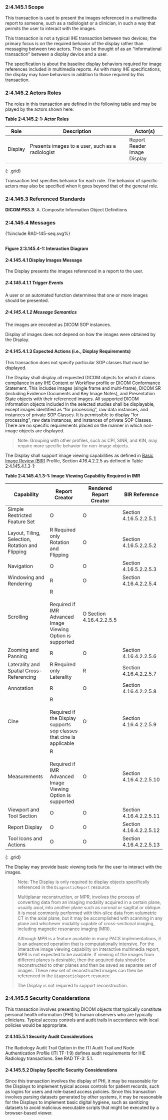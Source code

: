 ### 2:4.145.1 Scope

This transaction is used to present the images referenced in a multimedia report to someone, such as a radiologist or a clinician, in such a way that permits the user to interact with the images.

This transaction is not a typical IHE transaction between two devices; the primary focus is on the required behavior of the display rather than messaging between two actors. This can be thought of as an “informational transaction” between a display device and a user.

The specification is about the baseline display behaviors required for image references included in multimedia reports. As with many IHE specifications, the display may have behaviors in addition to those required by this transaction.

### 2:4.145.2 Actors Roles

The roles in this transaction are defined in the following table and may be played by the actors shown here:

**Table 2:4.145.2-1: Actor Roles**

| Role      | Description                                   | Actor(s)          |
|-----------|-----------------------------------------------|-------------------|
| Display | Presents images to a user, such as a radiologist    | Report Reader <br> Image Display |
{: .grid}

Transaction text specifies behavior for each role. The behavior of specific actors may also be specified when it goes beyond that of the general role.

### 2:4.145.3 Referenced Standards

**DICOM PS3.3**: A. Composite Information Object Definitions

### 2:4.145.4 Messages

<div>
{%include RAD-145-seq.svg%}
</div>
<br clear="all">

**Figure 2:3.145.4-1: Interaction Diagram**

#### 2:4.145.4.1 Display Images Message
The Display presents the images referenced in a report to the user.

##### 2:4.145.4.1.1 Trigger Events

A user or an automated function determines that one or more images should be presented.

##### 2:4.145.4.1.2 Message Semantics

The images are encoded as DICOM SOP instances.

Display of images does not depend on how the images were obtained by the Display.

#### 2:4.145.4.1.3 Expected Actions (i.e., Display Requirements)

This transaction does not specify particular SOP classes that must be displayed.

The Display shall display all requested DICOM objects for which it claims compliance in any IHE Content or Workflow profile or DICOM Conformance Statement. This includes images (single frame and multi-frame), DICOM SR (including Evidence Documents and Key Image Notes), and Presentation State objects with their referenced images. All supported DICOM information objects included in the selected studies shall be displayable, except images identified as “for processing”, raw data instances, and instances of private SOP Classes. It is permissible to display “for processing”, raw data instances, and instances of private SOP Classes. There are no specific requirements placed on the manner in which non-image objects are displayed.

> Note: Grouping with other profiles, such as CPI, SINR, and KIN, may require more specific behavior for non-image objects.

The Display shall support image viewing capabilities as defined in [Basic Image Review (BIR)](https://www.ihe.net/uploadedFiles/Documents/Radiology/IHE_RAD_Suppl_BIR.pdf) Profile, Section 4.16.4.2.2.5 as defined in Table 2:4.145.4.1.3-1:

**Table 2:4.145.4.1.3-1: Image Viewing Capability Required in IMR**

| Capability | Report Creator | Rendered Report Creator | BIR Reference 
|------------|----------------|-------------------------|-------------|
| Simple Restricted Feature Set | O | O | Section 4.16.5.2.2.5.1 |
| Layout, Tiling, Selection, Rotation and Flipping | R Required only Rotation and Flipping | O | Section 4.16.5.2.2.5.2 |
| Navigation | O | O | Section 4.16.5.2.2.5.3 |
| Windowing and Rendering | R | O | Section 4.16.4.2.2.5.4 |
| Scrolling | R<br><br>Required if IMR Advanced Image Viewing Option is supported | O Section 4.16.4.2.2.5.5 |
| Zooming and Panning | R | O | Section 4.16.4.2.2.5.6 |
| Laterality and Spatial Cross-Referencing | R Required only Laterality | R | Section 4.16.4.2.2.5.7 |
| Annotation | R | O | Section 4.16.4.2.2.5.8 |
| Cine | R<br><br>Required if the Display supports sop classes that cine is  applicable | O | Section 4.16.4.2.2.5.9 |
| Measurements | R<br><br>Required if IMR Advanced Image Viewing Option is supported | O | Section 4.16.4.2.2.5.10 |
| Viewport and Tool Section | O | O | Section 4.16.4.2.2.5.11 |
| Report Display | O | O | Section 4.16.4.2.2.5.12 |
| Tool Icons and Actions | O | O | Section 4.16.4.2.2.5.13 |
{: .grid}

The Display may provide basic viewing tools for the user to interact with the images.

> Note: The Display is only required to display objects specifically referenced in the `DiagnosticReport` resource.
>
> Multiplanar reconstruction, or MPR, involves the process of converting data from an imaging modality acquired in a certain plane, usually axial, into another plane such as coronal or sagittal or oblique. It is most commonly performed with thin-slice data from volumetric CT in the axial plane, but it may be accomplished with scanning in any plane and whichever modality capable of cross-sectional imaging, including magnetic resonance imaging (MRI).
>
> Although MPR is a feature available in many PACS implementations, it is an advanced operation that is computationally intensive. For the interactive image viewing capability on interactive multimedia report, MPR is not expected to be available. If viewing of the images from different planes is desirable, then the acquired data should be reconstructed to other planes and then be saved as separate set of images. These new set of reconstructed images can then be referenced in the `DiagnosticReport` resource.
>
> The Display is not required to support reconstruction.

### 2:4.145.5 Security Considerations

This transaction involves presenting DICOM objects that typically constitute personal health
information (PHI) to human observers who are typically clinicians. Typical access controls and
audit trails in accordance with local policies would be appropriate.

#### 2:4.145.5.1 Security Audit Considerations

The Radiology Audit Trail Option in the ITI Audit Trail and Node Authentication Profile (ITI TF-1:9) defines audit requirements for IHE Radiology transactions. See RAD TF-3: 5.1.

#### 2:4.145.5.2 Display Specific Security Considerations

Since this transaction involves the display of PHI, it may be reasonable for the Displays to implement typical access controls for patient records, such as logins for users and role-based access policies. Since this transaction involves parsing datasets generated by other systems, it may be reasonable for the Displays to implement basic digital hygiene, such as sanitizing datasets to avoid malicious executable scripts that might be executed by a browser-based viewer.
